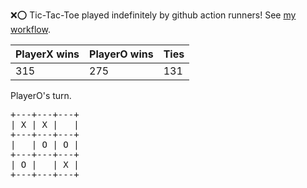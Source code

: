 :x::o: Tic-Tac-Toe played indefinitely by github action runners! See [my workflow](.github/workflows/play.yaml).

|PlayerX wins|PlayerO wins|Ties|
|-|-|-|
|315|275|131|

PlayerO's turn.

<pre>
+---+---+---+
| X | X |   |
+---+---+---+
|   | O | O |
+---+---+---+
| O |   | X |
+---+---+---+
</pre>